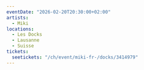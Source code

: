 ```yaml
---
eventDate: "2026-02-20T20:30:00+02:00"
artists:
  - Miki
locations:
  - Les Docks
  - Lausanne
  - Suisse
tickets:
  seetickets: "/ch/event/miki-fr-/docks/3414979"
---
```

